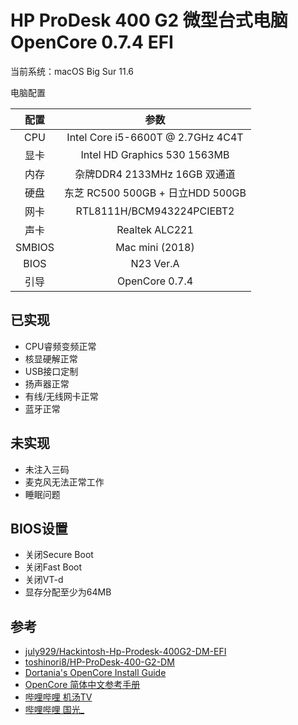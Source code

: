 # HP ProDesk 400 G2 微型台式电脑 OpenCore 0.7.4 EFI

当前系统：macOS Big Sur 11.6

电脑配置

|  配置  |               参数                |
| :----: | :-------------------------------: |
|  CPU   | Intel Core i5-6600T @ 2.7GHz 4C4T |
|  显卡  |   Intel HD Graphics 530 1563MB    |
|  内存  |   杂牌DDR4 2133MHz 16GB 双通道    |
|  硬盘  | 东芝 RC500 500GB + 日立HDD 500GB  |
|  网卡  |     RTL8111H/BCM943224PCIEBT2     |
|  声卡  |          Realtek ALC221           |
| SMBIOS |          Mac mini (2018)          |
|  BIOS  |             N23 Ver.A             |
|  引导  |          OpenCore 0.7.4           |

## 已实现

* CPU睿频变频正常
* 核显硬解正常
* USB接口定制
* 扬声器正常
* 有线/无线网卡正常
* 蓝牙正常

## 未实现

* 未注入三码
* 麦克风无法正常工作
* 睡眠问题

## BIOS设置

* 关闭Secure Boot
* 关闭Fast Boot
* 关闭VT-d
* 显存分配至少为64MB

## 参考

* [july929/Hackintosh-Hp-Prodesk-400G2-DM-EFI](https://github.com/july929/Hackintosh-Hp-Prodesk-400G2-DM-EFI)
* [toshinori8/HP-ProDesk-400-G2-DM](https://github.com/toshinori8/HP-ProDesk-400-G2-DM)
* [Dortania's OpenCore Install Guide](https://dortania.github.io/OpenCore-Install-Guide/)
* [OpenCore 简体中文参考手册](https://oc.skk.moe)
* [哔哩哔哩 机汤TV](https://space.bilibili.com/485711932)
* [哔哩哔哩 国光_](https://space.bilibili.com/112842166)


